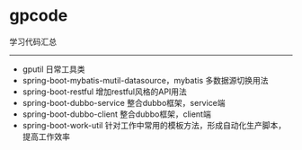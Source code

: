 # gpcode
学习代码汇总

---
- gputil 日常工具类
- spring-boot-mybatis-mutil-datasource，mybatis 多数据源切换用法
- spring-boot-restful 增加restful风格的API用法
- spring-boot-dubbo-service 整合dubbo框架，service端
- spring-boot-dubbo-client 整合dubbo框架，client端
- spring-boot-work-util 针对工作中常用的模板方法，形成自动化生产脚本，提高工作效率

